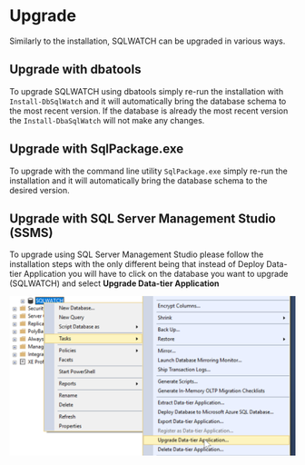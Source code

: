 # Upgrade

Similarly to the installation, SQLWATCH can be upgraded in various ways.

## Upgrade with dbatools

To upgrade SQLWATCH using dbatools simply re-run the installation with `Install-DbSqlWatch` and it will automatically bring the database schema to the most recent version. If the database is already the most recent version the `Install-DbaSqlWatch` will not make any changes. 

## Upgrade with SqlPackage.exe

To upgrade with the command line utility `SqlPackage.exe` simply re-run the installation and it will automatically bring the database schema to the desired version. 

## Upgrade with SQL Server Management Studio \(SSMS\)

To upgrade using SQL Server Management Studio please follow the installation steps with the only different being that instead of Deploy Data-tier Application you will have to click on the database you want to upgrade \(SQLWATCH\) and select **Upgrade Data-tier Application**

![Upgrading Date-tier Application \(DacPac\) in SQL Server Management Studio](../.gitbook/assets/upgrade-database-dacpac.png)

